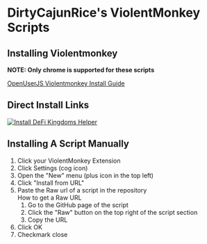# DirtyCajunRice's ViolentMonkey Scripts

## Installing Violentmonkey
**NOTE: Only chrome is supported for these scripts**

[OpenUserJS Violentmonkey Install Guide][oujs_vm_install_guide]

## Direct Install Links
[![Install DeFi Kingdoms Helper][dfk_install_badge]][dfk_oujs_install]

## Installing A Script Manually
1. Click your ViolentMonkey Extension
2. Click Settings (cog icon)
3. Open the "New" menu (plus icon in the top left)
4. Click "Install from URL"
5. Paste the Raw url of a script in the repository  
    How to get a Raw URL
      1. Go to the GitHub page of the script
      2. Click the "Raw" button on the top right of the script section
      3. Copy the URL
6. Click OK
7. Checkmark close 

[dfk_install_badge]: https://img.shields.io/badge/Install-DeFi%20Kingdoms%20Helper-blue?style=for-the-badge
[dfk_oujs_install]: https://openuserjs.org/install/dirtycajunrice/DeFi_Kingdoms_Helper.user.js
[oujs_vm_install_guide]: https://openuserjs.org/about/Violentmonkey-for-Chrome